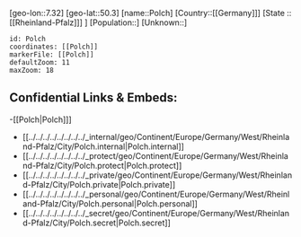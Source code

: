 ﻿---
location: [50.3,7.32]
mapzoom: [7,12] 
mapmarker: city 
type: City
tags:
- geo/City


SpocWebEntityId: 33429
isDeleted: false
confidential: public

---
[geo-lon::7.32]
[geo-lat::50.3]
[name::Polch]
[Country::[[Germany]]]
[State ::[[Rheinland-Pfalz]]] ]
[Population::]
[Unknown::]


```leaflet
id: Polch
coordinates: [[Polch]]
markerFile: [[Polch]]
defaultZoom: 11 
maxZoom: 18
```


## Confidential Links & Embeds: 
-[[Polch|Polch]]] 
- [[../../../../../../../../_internal/geo/Continent/Europe/Germany/West/Rheinland-Pfalz/City/Polch.internal|Polch.internal]] 
- [[../../../../../../../../_protect/geo/Continent/Europe/Germany/West/Rheinland-Pfalz/City/Polch.protect|Polch.protect]] 
- [[../../../../../../../../_private/geo/Continent/Europe/Germany/West/Rheinland-Pfalz/City/Polch.private|Polch.private]] 
- [[../../../../../../../../_personal/geo/Continent/Europe/Germany/West/Rheinland-Pfalz/City/Polch.personal|Polch.personal]] 
- [[../../../../../../../../_secret/geo/Continent/Europe/Germany/West/Rheinland-Pfalz/City/Polch.secret|Polch.secret]] 
